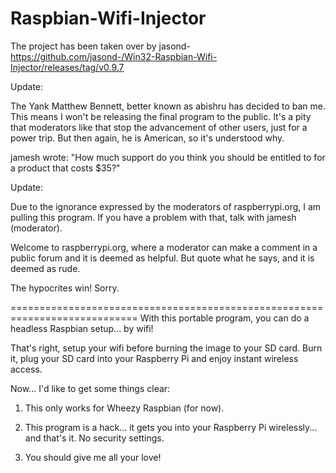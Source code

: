 Raspbian-Wifi-Injector
======================

The project has been taken over by jasond- https://github.com/jasond-/Win32-Raspbian-Wifi-Injector/releases/tag/v0.9.7

Update:

The Yank Matthew Bennett, better known as abishru has decided to ban me.  This means I won't be releasing the final program to the public.  It's a pity that moderators like that stop the advancement of other users, just for a power trip.  But then again, he is American, so it's understood why.

jamesh wrote:
  "How much support do you think you should be entitled to for a product that costs $35?"

Update:

Due to the ignorance expressed by the moderators of raspberrypi.org, I am pulling this program.  If you have a problem with that, talk with jamesh (moderator).

Welcome to raspberrypi.org, where a moderator can make a comment in a public forum and it is deemed as helpful.  But quote what he says, and it is deemed as rude.

The hypocrites win!  Sorry.

============================================================================
With this portable program, you can do a headless Raspbian setup... by wifi!

That's right, setup your wifi before burning the image to your SD card.  Burn it, plug your SD card into your Raspberry Pi and enjoy instant wireless access.

Now... I'd like to get some things clear:

1) This only works for Wheezy Raspbian (for now).

2) This program is a hack... it gets you into your Raspberry Pi wirelessly... and that's it.  No security settings.

3) You should give me all your love!


